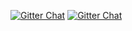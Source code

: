 [![Gitter Chat](https://badges.gitter.im/red-data-tools/en.svg)](https://gitter.im/red-data-tools/en)
[![Gitter Chat](https://badges.gitter.im/red-data-tools/ja.svg)](https://gitter.im/red-data-tools/ja)
